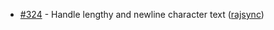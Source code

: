  * [#324](https://github.com/mapgears/ol3-google-maps/pull/324) - Handle lengthy and newline character text ([rajsync](https://github.com/search?q=rajsync&type=Users))
